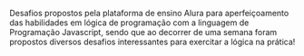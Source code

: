 Desafios propostos pela plataforma de ensino Alura para aperfeiçoamento das habilidades em lógica de programação com a linguagem de Programação Javascript, sendo que ao decorrer de uma semana foram propostos diversos desafios interessantes para exercitar a lógica na prática!
